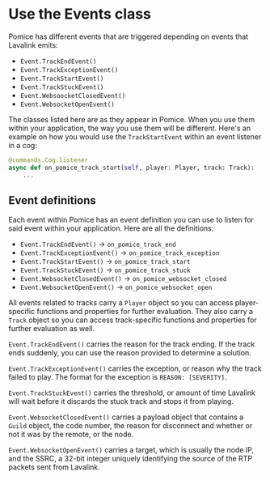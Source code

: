 # Use the Events class

Pomice has different events that are triggered depending on events that Lavalink emits:
- `Event.TrackEndEvent()`
- `Event.TrackExceptionEvent()`
- `Event.TrackStartEvent()`
- `Event.TrackStuckEvent()`
- `Event.WebsoocketClosedEvent()`
- `Event.WebsocketOpenEvent()`


The classes listed here are as they appear in Pomice. When you use them within your application,
the way you use them will be different. Here's an example on how you would use the `TrackStartEvent` within an event listener in a cog:

```py
@commands.Cog.listener
async def on_pomice_track_start(self, player: Player, track: Track):
    ...
```

## Event definitions

Each event within Pomice has an event definition you can use to listen for said event within
your application. Here are all the definitions:

- `Event.TrackEndEvent()` -> `on_pomice_track_end`
- `Event.TrackExceptionEvent()` -> `on_pomice_track_exception`
- `Event.TrackStartEvent()` -> `on_pomice_track_start`
- `Event.TrackStuckEvent()` -> `on_pomice_track_stuck`
- `Event.WebsocketClosedEvent()` -> `on_pomice_websocket_closed`
- `Event.WebsocketOpenEvent()` -> `on_pomice_websocket_open`


All events related to tracks carry a `Player` object so you can access player-specific functions
and properties for further evaluation. They also carry a `Track` object so you can access track-specific functions and properties for further evaluation as well.

`Event.TrackEndEvent()` carries the reason for the track ending. If the track ends suddenly, you can use the reason provided to determine a solution.

`Event.TrackExceptionEvent()` carries the exception, or reason why the track failed to play. The format for the exception is `REASON: [SEVERITY]`.

`Event.TrackStuckEvent()` carries the threshold, or amount of time Lavalink will wait before it discards the stuck track and stops it from playing.

`Event.WebsocketClosedEvent()` carries a payload object that contains a `Guild` object, the code number, the reason for disconnect and whether or not it was by the
remote, or the node.

`Event.WebsocketOpenEvent()` carries a target, which is usually the node IP, and the SSRC, a 32-bit integer uniquely identifying the source of the RTP packets sent from
Lavalink.
